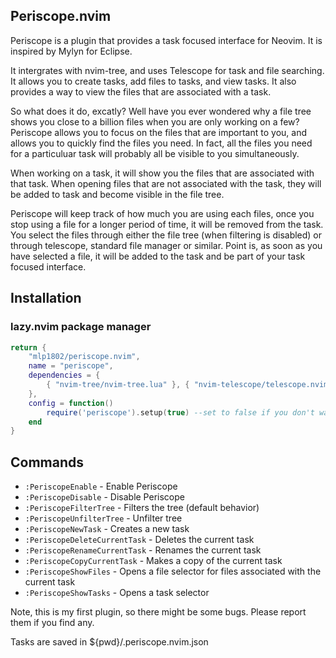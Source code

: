 ## Periscope.nvim

Periscope is a plugin that provides a task focused interface for Neovim. It is inspired by Mylyn for Eclipse.

It intergrates with nvim-tree, and uses Telescope for task and file searching. It allows you to create tasks, add files to tasks, and view tasks. It also provides a way to view the files that are associated with a task.

So what does it do, excatly? Well have you ever wondered why a file tree shows you close to a billion files when you are only working on a few? Periscope allows you to focus on the files that are important to you, and allows you to quickly find the files you need.
In fact, all the files you need for a particuluar task will probably all be visible to you simultaneously.

When working on a task, it will show you the files that are associated with that task. When opening files that are not associated with the task, they will be added to task and become visible in the file tree.

Periscope will keep track of how much you are using each files, once you stop using a file for a longer period of time, it will be removed from the task.
You select the files through either the file tree (when filtering is disabled) or through telescope, standard file manager or similar. 
Point is, as soon as you have selected a file, it will be added to the task and be part of your task focused interface.

## Installation
### lazy.nvim package manager

```lua
return {
	"mlp1802/periscope.nvim",
	name = "periscope",
	dependencies = {
		{ "nvim-tree/nvim-tree.lua" }, { "nvim-telescope/telescope.nvim" },
	},
	config = function()
		require('periscope').setup(true) --set to false if you don't want Periscope to start on startup
	end
}
```

## Commands
- `:PeriscopeEnable` - Enable Periscope
- `:PeriscopeDisable` - Disable Periscope
- `:PeriscopeFilterTree` - Filters the tree (default behavior)
- `:PeriscopeUnfilterTree` - Unfilter tree 
- `:PeriscopeNewTask` - Creates a new task
- `:PeriscopeDeleteCurrentTask` - Deletes the current task
- `:PeriscopeRenameCurrentTask` - Renames the current task
- `:PeriscopeCopyCurrentTask` - Makes a copy of the current task
- `:PeriscopeShowFiles` - Opens a file selector for files associated with the current task
- `:PeriscopeShowTasks` - Opens a task selector

Note, this is my first plugin, so there might be some bugs. Please report them if you find any.

Tasks are saved in ${pwd}/.periscope.nvim.json


